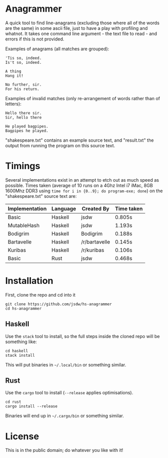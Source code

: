 # Anagrammer

A quick tool to find line-anagrams (excluding those where all of the words are the same) in some ascii file, just to have a play with profiling and whatnot. It takes one command line argument - the text file to read - and errors if this is not provided.

Examples of anagrams (all matches are grouped):

```
'Tis so, indeed.
Is't so, indeed.

A thing
Hang it!

No further, sir.
For his return.
```

Examples of invalid matches (only re-arrangement of words rather than of letters):

```
Hello there sir.
Sir, hello there

He played bagpipes.
Bagpipes he played.
```

"shakespeare.txt" contains an example source text, and "result.txt" the output from running the program on this source text.

# Timings

Several implementations exist in an attempt to etch out as much speed as possible. Times taken (average of 10 runs on a 4Ghz Intel i7 iMac, 8GB 1600Mhz DDR3 using `time for i in {0..9}; do program-exe; done`) on the "shakespeare.txt" source text are:

| Implementation | Language | Created By    | Time taken |
|----------------|----------|---------------|------------|
| Basic          | Haskell  | jsdw          | 0.805s     |
| MutableHash    | Haskell  | jsdw          | 1.193s     |
| Bodigrim       | Haskell  | Bodigrim      | 0.188s     |
| Bartavelle     | Haskell  | /r/bartavelle | 0.145s     |
| Kuribas        | Haskell  | /r/kuribas    | 0.106s     |
| Basic          | Rust     | jsdw          | 0.468s     |

# Installation

First, clone the repo and cd into it

```
git clone https://github.com/jsdw/hs-anagrammer
cd hs-anagrammer
```

## Haskell

Use the `stack` tool to install, so the full steps inside the cloned repo will be something like:

```
cd haskell
stack install
```

This will put binaries in `~/.local/bin` or something similar.

## Rust

Use the `cargo` tool to install (`--release` applies optimisations).

```
cd rust
cargo install --release
```

Binaries will end up in `~/.cargo/bin` or something similar.

# License

This is in the public domain; do whatever you like with it!
